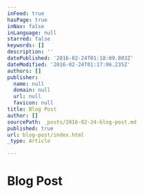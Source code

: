 ```yaml
---
inFeed: true
hasPage: true
inNav: false
inLanguage: null
starred: false
keywords: []
description: ''
datePublished: '2016-02-24T01:18:09.803Z'
dateModified: '2016-02-24T01:17:06.235Z'
authors: []
publisher:
  name: null
  domain: null
  url: null
  favicon: null
title: Blog Post
author: []
sourcePath: _posts/2016-02-24-blog-post.md
published: true
url: blog-post/index.html
_type: Article

---
```

# Blog Post